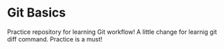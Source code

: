 # Git Basics

Practice repository for learning Git workflow!
A little change for learnig git diff command.
Practice is a must!

